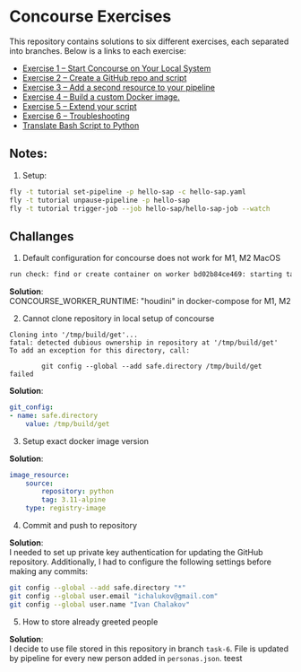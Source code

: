 # Concourse Exercises

This repository contains solutions to six different exercises, each separated into branches. Below is a links to each exercise:
- [Exercise 1 – Start Concourse on Your Local System](https://github.com/IvanChalukov/concourse-tasks/tree/task-1)
- [Exercise 2 – Create a GitHub repo and script](https://github.com/IvanChalukov/concourse-tasks/tree/task-2)
- [Exercise 3 – Add a second resource to your pipeline](https://github.com/IvanChalukov/concourse-tasks/tree/task-3)
- [Exercise 4 – Build a custom Docker image.](https://github.com/IvanChalukov/concourse-tasks/tree/task-4)
- [Exercise 5 – Extend your script](https://github.com/IvanChalukov/concourse-tasks/tree/task-5)
- [Exercise 6 – Troubleshooting](https://github.com/IvanChalukov/concourse-tasks/tree/task-6)
- [Translate Bash Script to Python](https://github.com/IvanChalukov/concourse-tasks/tree/sh-to-py)

## Notes:
1. Setup: 
```sh
fly -t tutorial set-pipeline -p hello-sap -c hello-sap.yaml 
fly -t tutorial unpause-pipeline -p hello-sap
fly -t tutorial trigger-job --job hello-sap/hello-sap-job --watch
```

## Challanges
1. Default configuration for concourse does not work for M1, M2 MacOS 
```sh
run check: find or create container on worker bd02b84ce469: starting task: new task: failed to create shim task: OCI runtime create failed: runc create failed: unable to start container process: waiting for init preliminary setup: read init-p: connection reset by peer: unknown
```

**Solution**:   
CONCOURSE_WORKER_RUNTIME: "houdini" in docker-compose for M1, M2 

2. Cannot clone repository in local setup of concourse
```
Cloning into '/tmp/build/get'...
fatal: detected dubious ownership in repository at '/tmp/build/get'
To add an exception for this directory, call:

        git config --global --add safe.directory /tmp/build/get
failed
```

**Solution**:   
```yaml
git_config:
- name: safe.directory
    value: /tmp/build/get
```

3. Setup exact docker image version

**Solution**:   
```yaml
image_resource:
    source:
        repository: python
        tag: 3.11-alpine
    type: registry-image
```

4. Commit and push to repository

**Solution**:   
I needed to set up private key authentication for updating the GitHub repository. Additionally, I had to configure the following settings before making any commits:
```sh
git config --global --add safe.directory "*"
git config --global user.email "ichalukov@gmail.com"
git config --global user.name "Ivan Chalakov"
```

5. How to store already greeted people

**Solution**:   
I decide to use file stored in this repository in branch `task-6`. File is updated by pipeline for every new person added in `personas.json`.
teest
